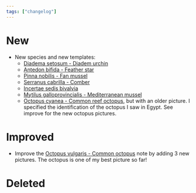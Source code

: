 ```yaml
---
tags: ["changelog"]
---
```

# New
- New species and new templates:
	- [Diadema setosum - Diadem urchin](Diadema%20setosum%20-%20Diadem%20urchin.md)
	- [Antedon bifida - Feather star](Antedon%20bifida%20-%20Feather%20star.md)
	- [Pinna nobilis - Fan mussel](Pinna%20nobilis%20-%20Fan%20mussel.md)
	- [Serranus cabrilla - Comber](Serranus%20cabrilla%20-%20Comber.md)
	- [Incertae sedis bivalvia](Incertae%20sedis%20bivalvia.md)
	- [Mytilus galloprovincialis - Mediterranean mussel](Mytilus%20galloprovincialis%20-%20Mediterranean%20mussel.md)
	- [Octopus cyanea - Common reef octopus](Octopus%20cyanea%20-%20Common%20reef%20octopus.md), but with an older picture. I specified the identification of the octopus I saw in Egypt. See improve for the new octopus pictures.

# Improved
- Improve the [Octopus vulgaris - Common octopus](Octopus%20vulgaris%20-%20Common%20octopus.md) note by adding 3 new pictures. The octopus is one of my best picture so far!

# Deleted